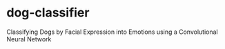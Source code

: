 # dog-classifier
Classifying Dogs by Facial Expression into Emotions using a Convolutional Neural Network
